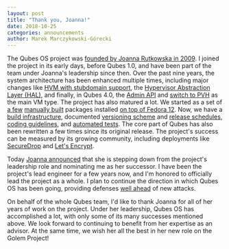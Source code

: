 ```yaml
---
layout: post
title: "Thank you, Joanna!"
date: 2018-10-25
categories: announcements
author: Marek Marczykowski-Górecki
---
```


The Qubes OS project was [founded by Joanna Rutkowska in 2009][qubes-founded].
I joined the project in its early days, before Qubes 1.0, and have been part of
the team under Joanna's leadership since then. Over the past nine years, the
system architecture has been enhanced multiple times, including major changes
like [HVM with stubdomain support][windows], the [Hypervisor Abstraction Layer
(HAL)][HAL], and finally, in Qubes 4.0, the [Admin API][admin-api] and [switch
to PVH][pvh] as the main VM type. The project has also matured a lot. We
started as a set of [a few][original-packages] [manually built][build] packages
installed [on top of Fedora 12][alpha-1-install]. Now, we have a [build
infrastructure][build-infra], documented [versioning scheme][version-scheme]
and [release schedules][release-schedules], [coding guidelines][coding-style],
and [automated tests][automated-tests]. The core part of Qubes has also been
rewritten a few times since its original release.  The project's success can be
measured by its growing community, including deployments like [SecureDrop] and
[Let's Encrypt].

Today [Joanna announced][joanna-post] that she is stepping down from the
project's leadership role and nominating me as her successor. I have been the
project's lead engineer for a few years now, and I'm honored to officially lead
the project as a whole. I plan to continue the direction in which Qubes OS has
been going, providing defenses [well ahead][netvm-tweet] of new attacks.

On behalf of the whole Qubes team, I'd like to thank Joanna for all of her
years of work on the project. Under her leadership, Qubes OS has accomplished a
lot, with only some of its many successes mentioned above. We look forward to
continuing to benefit from her expertise as an advisor. At the same time, we
wish her all the best in her new role on the Golem Project!

[qubes-founded]: https://blog.invisiblethings.org/2010/04/07/introducing-qubes-os.html
[HAL]: https://blog.invisiblethings.org/2013/03/21/introducing-qubes-odyssey-framework.html
[windows]: https://blog.invisiblethings.org/2012/12/14/qubes-2-beta-1-with-initial-windows.html
[admin-api]: https://blog.invisiblethings.org/2017/06/27/qubes-admin-api.html
[mgmt-stack]: /news/2015/12/14/mgmt-stack/
[pvh]: /news/2016/09/02/4-0-minimum-requirements-3-2-extended-support/
[alpha-1-install]: https://github.com/QubesOS/qubes-doc/blob/d6639edf47a7b85e54cd470380de25e1b7403407/InstallationGuide.md
[build]: https://groups.google.com/d/msg/qubes-devel/cQ9yVxPMfoo/CTIXml3B_NcJ
[original-packages]: https://github.com/QubesOS/qubes-doc/blob/6ac51fb134093168ec3900c9bed22c3a86bcd021/SourceCode.md
[build-infra]: https://github.com/QubesOS/qubes-infrastructure/blob/master/README.md#detailed-description-of-the-infrastructure
[release-schedules]: /doc/releases/schedules/
[coding-style]: /doc/coding-style/
[automated-tests]: /doc/automated-tests/
[version-scheme]: /doc/version-scheme/
[joanna-post]: /news/2018/10/25/the-next-chapter/
[netvm-tweet]: https://twitter.com/rootkovska/status/530416582426902528
[SecureDrop]: https://securedrop.org/news/road-towards-integrated-securedrop-workstation/
[Let's Encrypt]: https://twitter.com/RMLLsec16/status/749982515948027904

